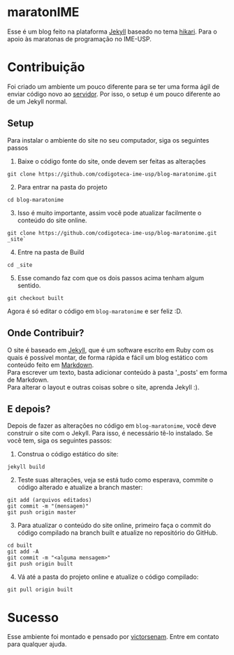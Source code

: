 # maratonIME
Esse é um blog feito na plataforma [Jekyll](http://jekyllrb.com) baseado no tema [hikari](https://github.com/m3xm/hikari-for-Jekyll). Para o apoio às maratonas de programação no IME-USP.

# Contribuição
Foi criado um ambiente um pouco diferente para se ter uma forma ágil de enviar código novo ao [servidor](http://www.ime.usp.br/~maratona). Por isso, o setup é um pouco diferente ao de um Jekyll normal. 

## Setup
Para instalar o ambiente do site no seu computador, siga os seguintes passos 

1) Baixe o código fonte do site, onde devem ser feitas as alterações  
```
git clone https://github.com/codigoteca-ime-usp/blog-maratonime.git
```  
2) Para entrar na pasta do projeto  
```
cd blog-maratonime
```
3) Isso é muito importante, assim você pode atualizar facilmente o conteúdo do site online.
```
git clone https://github.com/codigoteca-ime-usp/blog-maratonime.git _site`  
```
4) Entre na pasta de Build
```
cd _site
```
5) Esse comando faz com que os dois passos acima tenham algum sentido.  
```
git checkout built
```  

Agora é só editar o código em `blog-maratonime` e ser feliz :D.

## Onde Contribuir?
O site é baseado em [Jekyll](http://jekyllrb.com), que é um software escrito em Ruby com os quais é possível montar, de forma rápida e fácil um blog estático com conteúdo feito em [Markdown](http://daringfireball.net/projects/markdown/).  
Para escrever um texto, basta adicionar conteúdo à pasta '\_posts' em forma de Markdown.  
Para alterar o layout e outras coisas sobre o site, aprenda Jekyll :).

## E depois?
Depois de fazer as alterações no código em `blog-maratonime`, você deve construir o site com o Jekyll. Para isso, é necessário tê-lo instalado. Se você tem, siga os seguintes passos:
1) Construa o código estático do site:
```
jekyll build
```
2) Teste suas alterações, veja se está tudo como esperava, commite o código alterado e atualize a branch master:
```
git add (arquivos editados)
git commit -m "(mensagem)"
git push origin master
```  
3) Para atualizar o conteúdo do site online, primeiro faça o commit do código compilado na branch built e atualize no repositório do GitHub.
```
cd built
git add -A
git commit -m "<alguma mensagem>"
git push origin built
```
4) Vá até a pasta do projeto online e atualize o código compilado:  
```
git pull origin built
```

# Sucesso
Esse ambiente foi montado e pensado por [victorsenam](http://github.com/victorsenam). Entre em contato para qualquer ajuda.
